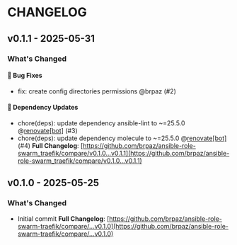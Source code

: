 # CHANGELOG

## v0.1.1 - 2025-05-31

### What's Changed

#### 🐛 Bug Fixes

- fix: create config directories permissions @brpaz (#2)

#### 🧩 Dependency Updates

- chore(deps): update dependency ansible-lint to ~=25.5.0 @[renovate[bot]](https://github.com/apps/renovate) (#3)
- chore(deps): update dependency molecule to ~=25.5.0 @[renovate[bot]](https://github.com/apps/renovate) (#4)
  **Full Changelog**: [https://github.com/brpaz/ansible-role-swarm_traefik/compare/v0.1.0...v0.1.1](https://github.com/brpaz/ansible-role-swarm_traefik/compare/v0.1.0...v0.1.1)

## v0.1.0 - 2025-05-25

### What's Changed

* Initial commit
  **Full Changelog**: [https://github.com/brpaz/ansible-role-swarm-traefik/compare/...v0.1.0](https://github.com/brpaz/ansible-role-swarm-traefik/compare/...v0.1.0)

